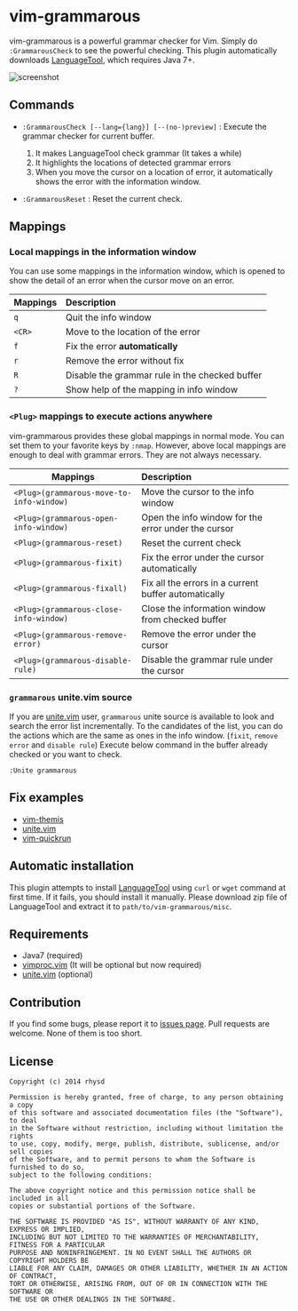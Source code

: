 vim-grammarous
==============

vim-grammarous is a powerful grammar checker for Vim.  Simply do `:GrammarousCheck` to see the powerful checking.  This plugin automatically downloads [LanguageTool](https://www.languagetool.org/), which requires Java 7+.

![screenshot](http://gifzo.net/FNmJMaFgjY.gif)


## Commands

- `:GrammarousCheck [--lang={lang}] [--(no-)preview]` : Execute the grammar checker for current buffer.
    1. It makes LanguageTool check grammar (It takes a while)
    2. It highlights the locations of detected grammar errors
    3. When you move the cursor on a location of error, it automatically shows the error with the information window.

- `:GrammarousReset` : Reset the current check.


## Mappings

### Local mappings in the information window

You can use some mappings in the information window, which is opened to show the detail of an error when the cursor move on an error.

| Mappings | Description                                    |
| -------- |:---------------------------------------------- |
|   `q`    | Quit the info window                           |
|  `<CR>`  | Move to the location of the error              |
|   `f`    | Fix the error __automatically__                |
|   `r`    | Remove the error without fix                   |
|   `R`    | Disable the grammar rule in the checked buffer |
|   `?`    | Show help of the mapping in info window        |

### `<Plug>` mappings to execute actions anywhere

vim-grammarous provides these global mappings in normal mode.  You can set them to your favorite keys by `:nmap`.
However, above local mappings are enough to deal with grammar errors.  They are not always necessary.

| Mappings                                 | Description                                          |
| -----------------------------------------|:---------------------------------------------------- |
| `<Plug>(grammarous-move-to-info-window)` | Move the cursor to the info window                   |
| `<Plug>(grammarous-open-info-window)`    | Open the info window for the error under the cursor  |
| `<Plug>(grammarous-reset)`               | Reset the current check                              |
| `<Plug>(grammarous-fixit)`               | Fix the error under the cursor automatically         |
| `<Plug>(grammarous-fixall)`              | Fix all the errors in a current buffer automatically |
| `<Plug>(grammarous-close-info-window)`   | Close the information window from checked buffer     |
| `<Plug>(grammarous-remove-error)`        | Remove the error under the cursor                    |
| `<Plug>(grammarous-disable-rule)`        | Disable the grammar rule under the cursor            |

### `grammarous` unite.vim source

If you are [unite.vim](https://github.com/Shougo/unite.vim) user, `grammarous` unite source is available to look and search the error list incrementally.
To the candidates of the list, you can do the actions which are the same as ones in the info window. (`fixit`, `remove error` and `disable rule`)
Execute below command in the buffer already checked or you want to check.

```
:Unite grammarous
```

## Fix examples

- [vim-themis](https://github.com/rhysd/vim-themis/commit/b2f838b29f47180ccee50488e01d6774a21d0c03)
- [unite.vim](https://github.com/rhysd/unite.vim/commit/5716eac38781e7a233c98f2a3d7aee8909326791)
- [vim-quickrun](https://github.com/rhysd/vim-quickrun/commit/236c753e0572266670d176e667054d55ad52a3f3)

## Automatic installation

This plugin attempts to install [LanguageTool](https://www.languagetool.org/) using `curl` or `wget` command at first time.  If it fails, you should install it manually.  Please download zip file of LanguageTool and extract it to `path/to/vim-grammarous/misc`.


## Requirements

- Java7 (required)
- [vimproc.vim](https://github.com/Shougo/vimproc.vim) (It will be optional but now required)
- [unite.vim](https://github.com/Shougo/unite.vim) (optional)

## Contribution

If you find some bugs, please report it to [issues page](https://github.com/rhysd/vim-grammarous/issues).  Pull requests are welcome. None of them is too short.


## License

    Copyright (c) 2014 rhysd

    Permission is hereby granted, free of charge, to any person obtaining a copy
    of this software and associated documentation files (the "Software"), to deal
    in the Software without restriction, including without limitation the rights
    to use, copy, modify, merge, publish, distribute, sublicense, and/or sell copies
    of the Software, and to permit persons to whom the Software is furnished to do so,
    subject to the following conditions:

    The above copyright notice and this permission notice shall be included in all
    copies or substantial portions of the Software.

    THE SOFTWARE IS PROVIDED "AS IS", WITHOUT WARRANTY OF ANY KIND, EXPRESS OR IMPLIED,
    INCLUDING BUT NOT LIMITED TO THE WARRANTIES OF MERCHANTABILITY, FITNESS FOR A PARTICULAR
    PURPOSE AND NONINFRINGEMENT. IN NO EVENT SHALL THE AUTHORS OR COPYRIGHT HOLDERS BE
    LIABLE FOR ANY CLAIM, DAMAGES OR OTHER LIABILITY, WHETHER IN AN ACTION OF CONTRACT,
    TORT OR OTHERWISE, ARISING FROM, OUT OF OR IN CONNECTION WITH THE SOFTWARE OR
    THE USE OR OTHER DEALINGS IN THE SOFTWARE.

